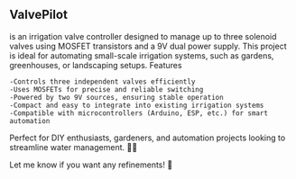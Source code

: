 ## ValvePilot
is an irrigation valve controller designed to manage up to three solenoid valves using MOSFET transistors and a 9V dual power supply. This project is ideal for automating small-scale irrigation systems, such as gardens, greenhouses, or landscaping setups.
Features

    -Controls three independent valves efficiently
    -Uses MOSFETs for precise and reliable switching
    -Powered by two 9V sources, ensuring stable operation
    -Compact and easy to integrate into existing irrigation systems
    -Compatible with microcontrollers (Arduino, ESP, etc.) for smart automation

Perfect for DIY enthusiasts, gardeners, and automation projects looking to streamline water management. 🌱💧

Let me know if you want any refinements! 🚀
